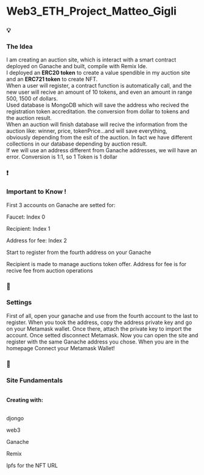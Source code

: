 # Web3_ETH_Project_Matteo_Gigli

<h3>💡</h3>
<h3>The Idea</h3>

I am creating an auction site, which is interact with a smart contract deployed on Ganache and built, compile with Remix Ide.<br>
I deployed an <strong>ERC20 token</strong> to create a value spendible in my auction site and an <strong>ERC721 token</strong> to create NFT. <br>
When a user will register, a contract function is automatically call, and the new user will recive an amount of 10 tokens, and even an amount in range 500, 1500 of dollars.<br>
Used database is MongoDB which will save the address who recived the registration token accreditation. the conversion from dollar to tokens and the auction result.<br>
When an auction will finish database will recive the information from the auction like: winner, price, tokenPrice...and will save everything,<br>
obviously depending from the esit of the auction. In fact we have different collections in our database depending by auction result.<br>
If we will use an address different from Ganache addresses, we will have an error. Conversion is 1:1, so 1 Token is 1 dollar

<h3>❗️</h3>
<h3>Important to Know !</h3>
First 3 accounts on Ganache are setted for:

Faucet: Index 0

Recipient: Index 1

Address for fee: Index 2

Start to register from the fourth address on your Ganache

Recipient is made to manage auctions token offer.
Address for fee is for recive fee from auction operations

<h3>🔗</h3>
<h3>Settings</h3>
First of all, open your ganache and use from the fourth account to the last to register.
When you took the address, copy the address private key and go on your Metamask wallet.
Once there, attach the private key to import the account.
Once setted disconnect Metamask.
Now you can open the site and register with the same Ganache address you chose.
When you are in the homepage Connect your Metamask Wallet!


<h3>🔨</h3>
<h3>Site Fundamentals</h3><br>
<strong>Creating with:</strong><br>
<br>

djongo

web3

Ganache

Remix

Ipfs for the NFT URL
